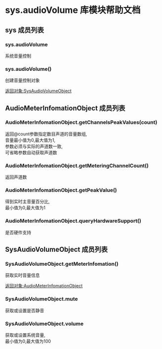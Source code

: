 # sys.audioVolume 库模块帮助文档

<a id="sys"></a>
## sys 成员列表


<a id="sys.audioVolume"></a>
### sys.audioVolume 
 系统音量控制

<a id="sys.audioVolume"></a>
### sys.audioVolume() 
 创建音量控制对象  
  
[返回对象:SysAudioVolumeObject](#SysAudioVolumeObject)

<a id="AudioMeterInfomationObject"></a>
## AudioMeterInfomationObject 成员列表


<a id="AudioMeterInfomationObject.getChannelsPeakValues"></a>
### AudioMeterInfomationObject.getChannelsPeakValues(count) 
 返回@count参数指定数目声道的音量数组,  
音量最小值为0,最大值为1,  
参数必须与实际的声道数一致,  
可省略参数自动获取声道数

<a id="AudioMeterInfomationObject.getMeteringChannelCount"></a>
### AudioMeterInfomationObject.getMeteringChannelCount() 
 返回声道数

<a id="AudioMeterInfomationObject.getPeakValue"></a>
### AudioMeterInfomationObject.getPeakValue() 
 得到实时主音量百分比,  
最小值为0,最大值为1

<a id="AudioMeterInfomationObject.queryHardwareSupport"></a>
### AudioMeterInfomationObject.queryHardwareSupport() 
 是否硬件支持

<a id="SysAudioVolumeObject"></a>
## SysAudioVolumeObject 成员列表


<a id="SysAudioVolumeObject.getMeterInfomation"></a>
### SysAudioVolumeObject.getMeterInfomation() 
 获取实时音量信息  
  
[返回对象:AudioMeterInfomationObject](#AudioMeterInfomationObject)

<a id="SysAudioVolumeObject.mute"></a>
### SysAudioVolumeObject.mute 
 获取或设置是否静音

<a id="SysAudioVolumeObject.volume"></a>
### SysAudioVolumeObject.volume 
 获取或设置系统音量,  
最小值为0,最大值为100

